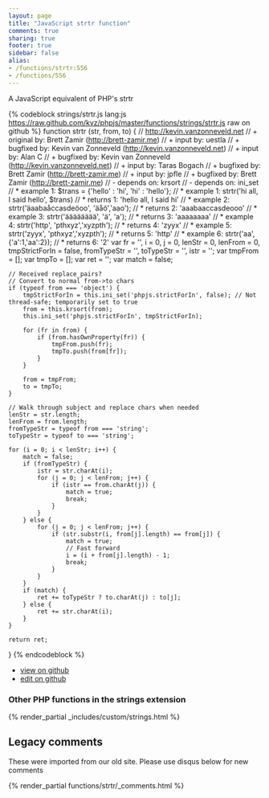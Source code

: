 ```yaml
---
layout: page
title: "JavaScript strtr function"
comments: true
sharing: true
footer: true
sidebar: false
alias:
- /functions/strtr:556
- /functions/556
---
```

<!-- Generated by Rakefile:build -->
A JavaScript equivalent of PHP's strtr

{% codeblock strings/strtr.js lang:js https://raw.github.com/kvz/phpjs/master/functions/strings/strtr.js raw on github %}
function strtr (str, from, to) {
    // http://kevin.vanzonneveld.net
    // +   original by: Brett Zamir (http://brett-zamir.me)
    // +      input by: uestla
    // +   bugfixed by: Kevin van Zonneveld (http://kevin.vanzonneveld.net)
    // +      input by: Alan C
    // +   bugfixed by: Kevin van Zonneveld (http://kevin.vanzonneveld.net)
    // +      input by: Taras Bogach
    // +   bugfixed by: Brett Zamir (http://brett-zamir.me)
    // +      input by: jpfle
    // +   bugfixed by: Brett Zamir (http://brett-zamir.me)
    // -   depends on: krsort
    // -   depends on: ini_set
    // *     example 1: $trans = {'hello' : 'hi', 'hi' : 'hello'};
    // *     example 1: strtr('hi all, I said hello', $trans)
    // *     returns 1: 'hello all, I said hi'
    // *     example 2: strtr('äaabaåccasdeöoo', 'äåö','aao');
    // *     returns 2: 'aaabaaccasdeooo'
    // *     example 3: strtr('ääääääää', 'ä', 'a');
    // *     returns 3: 'aaaaaaaa'
    // *     example 4: strtr('http', 'pthxyz','xyzpth');
    // *     returns 4: 'zyyx'
    // *     example 5: strtr('zyyx', 'pthxyz','xyzpth');
    // *     returns 5: 'http'
    // *     example 6: strtr('aa', {'a':1,'aa':2});
    // *     returns 6: '2'
    var fr = '',
        i = 0,
        j = 0,
        lenStr = 0,
        lenFrom = 0,
        tmpStrictForIn = false,
        fromTypeStr = '',
        toTypeStr = '',
        istr = '';
    var tmpFrom = [];
    var tmpTo = [];
    var ret = '';
    var match = false;

    // Received replace_pairs?
    // Convert to normal from->to chars
    if (typeof from === 'object') {
        tmpStrictForIn = this.ini_set('phpjs.strictForIn', false); // Not thread-safe; temporarily set to true
        from = this.krsort(from);
        this.ini_set('phpjs.strictForIn', tmpStrictForIn);

        for (fr in from) {
            if (from.hasOwnProperty(fr)) {
                tmpFrom.push(fr);
                tmpTo.push(from[fr]);
            }
        }

        from = tmpFrom;
        to = tmpTo;
    }

    // Walk through subject and replace chars when needed
    lenStr = str.length;
    lenFrom = from.length;
    fromTypeStr = typeof from === 'string';
    toTypeStr = typeof to === 'string';

    for (i = 0; i < lenStr; i++) {
        match = false;
        if (fromTypeStr) {
            istr = str.charAt(i);
            for (j = 0; j < lenFrom; j++) {
                if (istr == from.charAt(j)) {
                    match = true;
                    break;
                }
            }
        } else {
            for (j = 0; j < lenFrom; j++) {
                if (str.substr(i, from[j].length) == from[j]) {
                    match = true;
                    // Fast forward
                    i = (i + from[j].length) - 1;
                    break;
                }
            }
        }
        if (match) {
            ret += toTypeStr ? to.charAt(j) : to[j];
        } else {
            ret += str.charAt(i);
        }
    }

    return ret;
}
{% endcodeblock %}

 - [view on github](https://github.com/kvz/phpjs/blob/master/functions/strings/strtr.js)
 - [edit on github](https://github.com/kvz/phpjs/edit/master/functions/strings/strtr.js)

### Other PHP functions in the strings extension
{% render_partial _includes/custom/strings.html %}
## Legacy comments
These were imported from our old site. Please use disqus below for new comments
<div style="overflow-y: scroll; max-height: 500px;">
{% render_partial functions/strtr/_comments.html %}
</div>
